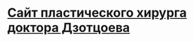 # <a href="https://alastaraven.github.io/doctor_dzotsoev/">Сайт пластического хирурга доктора Дзотцоева</a>
